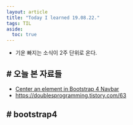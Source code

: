```yaml
---
layout: article
title: "Today I learned 19.08.22."
tags: TIL
aside:
  toc: true
---
```

- 기운 빠지는 소식이 2주 단위로 온다.

## # 오늘 본 자료들
- [Center an element in Bootstrap 4 Navbar](https://stackoverflow.com/questions/33867603/center-an-element-in-bootstrap-4-navbar)
- https://doublesprogramming.tistory.com/63

## # bootstrap4